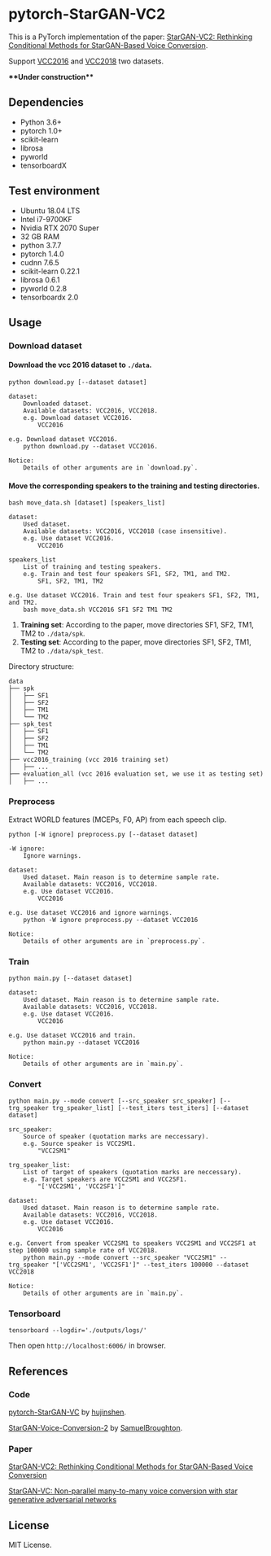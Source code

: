 # pytorch-StarGAN-VC2

This is a PyTorch implementation of the paper: [StarGAN-VC2: Rethinking Conditional Methods for StarGAN-Based Voice Conversion](https://arxiv.org/abs/1907.12279). 

Support [VCC2016](http://www.vc-challenge.org/vcc2016/index.html) and [VCC2018](http://www.vc-challenge.org/vcc2018/index.html) two datasets.

**\*\*Under construction\*\***

## Dependencies
- Python 3.6+
- pytorch 1.0+
- scikit-learn
- librosa 
- pyworld 
- tensorboardX

## Test environment
- Ubuntu 18.04 LTS
- Intel i7-9700KF
- Nvidia RTX 2070 Super
- 32 GB RAM
- python 3.7.7
- pytorch 1.4.0
- cudnn 7.6.5
- scikit-learn 0.22.1
- librosa 0.6.1
- pyworld 0.2.8
- tensorboardx 2.0

## Usage

### Download dataset

#### Download the vcc 2016 dataset to `./data`.

``` 
python download.py [--dataset dataset]

dataset: 
    Downloaded dataset. 
    Available datasets: VCC2016, VCC2018.
    e.g. Download dataset VCC2016.
        VCC2016

e.g. Download dataset VCC2016.
    python download.py --dataset VCC2016.

Notice:
    Details of other arguments are in `download.py`.
```

#### Move the corresponding speakers to the training and testing directories.

```
bash move_data.sh [dataset] [speakers_list]

dataset:
    Used dataset. 
    Available datasets: VCC2016, VCC2018 (case insensitive).
    e.g. Use dataset VCC2016.
        VCC2016

speakers_list
    List of training and testing speakers.
    e.g. Train and test four speakers SF1, SF2, TM1, and TM2.
        SF1, SF2, TM1, TM2

e.g. Use dataset VCC2016. Train and test four speakers SF1, SF2, TM1, and TM2.
    bash move_data.sh VCC2016 SF1 SF2 TM1 TM2
```

1. **Training set**: According to the paper, move directories SF1, SF2, TM1, TM2 to `./data/spk`.
2. **Testing set**: According to the paper, move directories SF1, SF2, TM1, TM2 to `./data/spk_test`.

Directory structure: 

```
data
├── spk 
│   ├── SF1
│   ├── SF2
│   ├── TM1
│   └── TM2
├── spk_test
│   ├── SF1
│   ├── SF2
│   ├── TM1
│   └── TM2
├── vcc2016_training (vcc 2016 training set)
│   ├── ...
├── evaluation_all (vcc 2016 evaluation set, we use it as testing set)
│   ├── ...
```

### Preprocess

Extract WORLD features (MCEPs, F0, AP) from each speech clip.

```
python [-W ignore] preprocess.py [--dataset dataset]

-W ignore:
    Ignore warnings.

dataset:
    Used dataset. Main reason is to determine sample rate.
    Available datasets: VCC2016, VCC2018.
    e.g. Use dataset VCC2016.
        VCC2016

e.g. Use dataset VCC2016 and ignore warnings.
    python -W ignore preprocess.py --dataset VCC2016

Notice:
    Details of other arguments are in `preprocess.py`.
```

### Train

```
python main.py [--dataset dataset]

dataset:
    Used dataset. Main reason is to determine sample rate.
    Available datasets: VCC2016, VCC2018.
    e.g. Use dataset VCC2016.
        VCC2016

e.g. Use dataset VCC2016 and train.
    python main.py --dataset VCC2016

Notice:
    Details of other arguments are in `main.py`.
```

### Convert

```
python main.py --mode convert [--src_speaker src_speaker] [--trg_speaker trg_speaker_list] [--test_iters test_iters] [--dataset dataset]

src_speaker:
    Source of speaker (quotation marks are neccessary).
    e.g. Source speaker is VCC2SM1.
        "VCC2SM1"

trg_speaker_list:
    List of target of speakers (quotation marks are neccessary).
    e.g. Target speakers are VCC2SM1 and VCC2SF1.
        "['VCC2SM1', 'VCC2SF1']"

dataset:
    Used dataset. Main reason is to determine sample rate.
    Available datasets: VCC2016, VCC2018.
    e.g. Use dataset VCC2016.
        VCC2016

e.g. Convert from speaker VCC2SM1 to speakers VCC2SM1 and VCC2SF1 at step 100000 using sample rate of VCC2018.
    python main.py --mode convert --src_speaker "VCC2SM1" --trg_speaker "['VCC2SM1', 'VCC2SF1']" --test_iters 100000 --dataset VCC2018
    
Notice:
    Details of other arguments are in `main.py`.
```

### Tensorboard

```
tensorboard --logdir='./outputs/logs/'
```

Then open `http://localhost:6006/` in browser.

## References

### Code

[pytorch-StarGAN-VC](https://github.com/hujinsen/pytorch-StarGAN-VC) by [hujinshen](https://github.com/hujinsen).

[StarGAN-Voice-Conversion-2](https://github.com/SamuelBroughton/StarGAN-Voice-Conversion-2) by [SamuelBroughton](https://github.com/SamuelBroughton).

### Paper

[StarGAN-VC2: Rethinking Conditional Methods for StarGAN-Based Voice Conversion](https://arxiv.org/abs/1907.12279)

[StarGAN-VC: Non-parallel many-to-many voice conversion with star generative adversarial networks](https://arxiv.org/abs/1806.02169)

## License

MIT License.
